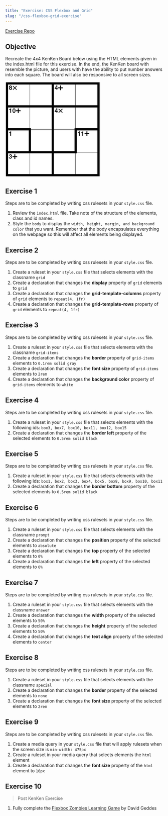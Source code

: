 ```yaml
---
title: "Exercise: CSS Flexbox and Grid"
slug: "/css-flexbox-grid-exercise"
---
```


[Exercise Repo](https://github.com/Bryantellius/CSS-KenKen)

## Objective

Recreate the 4x4 KenKen Board below using the HTML elements given in the index.html file for this exercise. In the end, the KenKen board with resemble the picture, and users with have the ability to put number answers into each square. The board will also be responsive to all screen sizes.

![Example KenKen Board](../assets/lectures/css/kenken-example.png)

## Exercise 1

Steps are to be completed by writing css rulesets in your `style.css` file.

1. Review the `index.html` file. Take note of the structure of the elements, class and id names.
2. Style the `body` to display the `width, height, margin, and background color` that you want. Remember that the body encapsulates everything on the webpage so this will affect all elements being displayed.

## Exercise 2

Steps are to be completed by writing css rulesets in your `style.css` file.

1. Create a ruleset in your `style.css` file that selects elements with the classname `grid`
2. Create a declaration that changes the **display** property of `grid` elements to `grid`
3. Create a declaration that changes the **grid-template-columns** property of `grid` elements to `repeat(4, 1fr)`
4. Create a declaration that changes the **grid-template-rows** property of `grid` elements to `repeat(4, 1fr)`

## Exercise 3

Steps are to be completed by writing css rulesets in your `style.css` file.

1. Create a ruleset in your `style.css` file that selects elements with the classname `grid-items`
2. Create a declaration that changes the **border** property of `grid-items` elements to `0.1rem solid gray`
3. Create a declaration that changes the **font size** property of `grid-items` elements to `2rem`
4. Create a declaration that changes the **background color** property of `grid-items` elements to `white`

## Exercise 4

Steps are to be completed by writing css rulesets in your `style.css` file.

1. Create a ruleset in your `style.css` file that selects elements with the following ids: `box3, box7, box10, box11, box12, box15`
2. Create a declaration that changes the **border left** property of the selected elements to `0.5rem solid black`

## Exercise 5

Steps are to be completed by writing css rulesets in your `style.css` file.

1. Create a ruleset in your `style.css` file that selects elements with the following ids: `box1, box2, box3, box4, box5, box8, box9, box10, box11`
2. Create a declaration that changes the **border bottom** property of the selected elements to `0.5rem solid black`

## Exercise 6

Steps are to be completed by writing css rulesets in your `style.css` file.

1. Create a ruleset in your `style.css` file that selects elements with the classname `prompt`
2. Create a declaration that changes the **position** property of the selected elements to `absolute`
3. Create a declaration that changes the **top** property of the selected elements to `0%`
4. Create a declaration that changes the **left** property of the selected elements to `0%`

## Exercise 7

Steps are to be completed by writing css rulesets in your `style.css` file.

1. Create a ruleset in your `style.css` file that selects elements with the classname `answer`
2. Create a declaration that changes the **width** property of the selected elements to `50%`
3. Create a declaration that changes the **height** property of the selected elements to `50%`
4. Create a declaration that changes the **text align** property of the selected elements to `center`

## Exercise 8

Steps are to be completed by writing css rulesets in your `style.css` file.

1. Create a ruleset in your `style.css` file that selects elements with the classname `special`
2. Create a declaration that changes the **border** property of the selected elements to `none`
3. Create a declaration that changes the **font size** property of the selected elements to `2rem`

## Exercise 9

Steps are to be completed by writing css rulesets in your `style.css` file.

1. Create a media query in your `style.css` file that will apply rulesets when the screen size is `min-width: 475px`
2. Create a ruleset in your media query that selects elements the `html` element
3. Create a declaration that changes the **font size** property of the `html` element to `16px`

## Exercise 10

> Post KenKen Exercise

1. Fully complete the [Flexbox Zombies Learning Game](https://mastery.games/flexboxzombies/) by David Geddes

